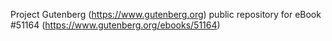 Project Gutenberg (https://www.gutenberg.org) public repository for
eBook #51164 (https://www.gutenberg.org/ebooks/51164)
